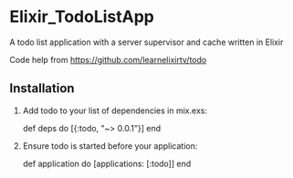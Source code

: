 # Elixir_TodoListApp
A todo list application with a server supervisor and cache written in Elixir

Code help from https://github.com/learnelixirtv/todo

## Installation

  1. Add todo to your list of dependencies in mix.exs:

        def deps do
          [{:todo, "~> 0.0.1"}]
        end

  2. Ensure todo is started before your application:

        def application do
          [applications: [:todo]]
        end
